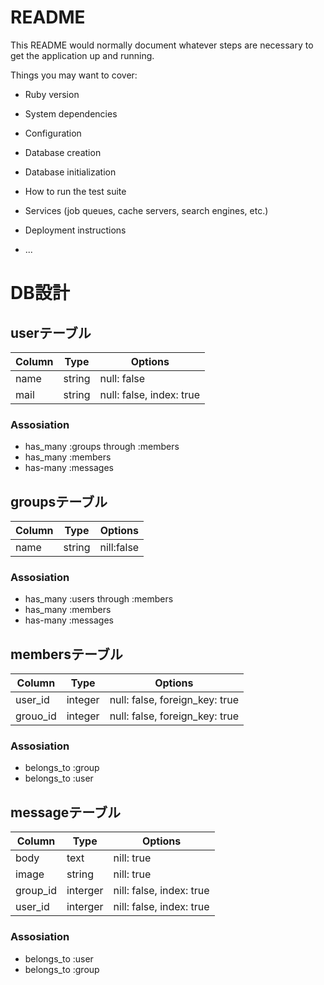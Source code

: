 # README

This README would normally document whatever steps are necessary to get the
application up and running.

Things you may want to cover:

* Ruby version

* System dependencies

* Configuration

* Database creation

* Database initialization

* How to run the test suite

* Services (job queues, cache servers, search engines, etc.)

* Deployment instructions

* ...

# DB設計


## userテーブル

|Column|Type|Options|
|------|----|-------|
|name|string|null: false|
|mail|string|null: false, index: true|

### Assosiation
- has_many :groups through :members
- has_many :members
- has-many :messages

## groupsテーブル

|Column|Type|Options|
|------|----|-------|
|name|string|nill:false|

### Assosiation
- has_many :users through :members
- has_many :members
- has-many :messages

## membersテーブル

|Column|Type|Options|
|------|----|-------|
|user_id|integer|null: false, foreign_key: true|
|grouo_id|integer|null: false, foreign_key: true|

### Assosiation
- belongs_to :group
- belongs_to :user

## messageテーブル

|Column|Type|Options|
|------|----|-------|
|body|text|nill: true|
|image|string|nill: true|
|group_id|interger|nill: false, index: true|
|user_id|interger|nill: false, index: true|

### Assosiation
- belongs_to :user
- belongs_to :group